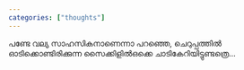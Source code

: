 ```yaml
---
categories: ["thoughts"]
---
```

പണ്ടേ വല്യ സാഹസികനാണെന്നാ പറഞ്ഞെ, ചെറുപ്പത്തിൽ ഓടിക്കൊണ്ടിരിക്കുന്ന സൈക്കിളിൽഒക്കെ ചാടികേറിയിട്ടുണ്ടത്രെ...